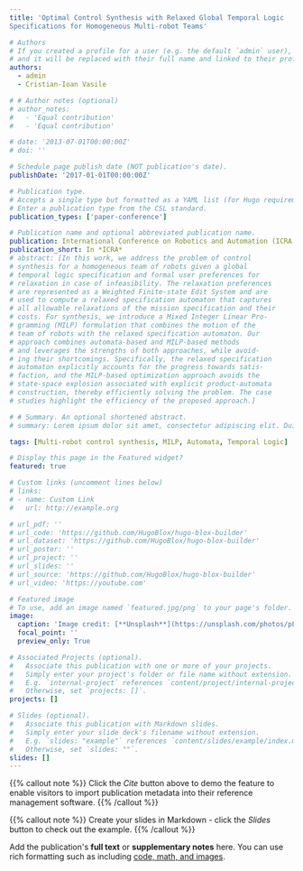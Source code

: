 ```yaml
---
title: 'Optimal Control Synthesis with Relaxed Global Temporal Logic
Specifications for Homogeneous Multi-robot Teams'

# Authors
# If you created a profile for a user (e.g. the default `admin` user), write the username (folder name) here
# and it will be replaced with their full name and linked to their profile.
authors:
  - admin
  - Cristian-Ioan Vasile

# # Author notes (optional)
# author_notes:
#   - 'Equal contribution'
#   - 'Equal contribution'

# date: '2013-07-01T00:00:00Z'
# doi: ''

# Schedule page publish date (NOT publication's date).
publishDate: '2017-01-01T00:00:00Z'

# Publication type.
# Accepts a single type but formatted as a YAML list (for Hugo requirements).
# Enter a publication type from the CSL standard.
publication_types: ['paper-conference']

# Publication name and optional abbreviated publication name.
publication: International Conference on Robotics and Automation (ICRA 2024), Yokohama, Japan 
publication_short: In *ICRA*
# abstract: [In this work, we address the problem of control
# synthesis for a homogeneous team of robots given a global
# temporal logic specification and formal user preferences for
# relaxation in case of infeasibility. The relaxation preferences
# are represented as a Weighted Finite-state Edit System and are
# used to compute a relaxed specification automaton that captures
# all allowable relaxations of the mission specification and their
# costs. For synthesis, we introduce a Mixed Integer Linear Pro-
# gramming (MILP) formulation that combines the motion of the
# team of robots with the relaxed specification automaton. Our
# approach combines automata-based and MILP-based methods
# and leverages the strengths of both approaches, while avoid-
# ing their shortcomings. Specifically, the relaxed specification
# automaton explicitly accounts for the progress towards satis-
# faction, and the MILP-based optimization approach avoids the
# state-space explosion associated with explicit product-automata
# construction, thereby efficiently solving the problem. The case
# studies highlight the efficiency of the proposed approach.]

# # Summary. An optional shortened abstract.
# summary: Lorem ipsum dolor sit amet, consectetur adipiscing elit. Duis posuere tellus ac convallis placerat. Proin tincidunt magna sed ex sollicitudin condimentum.

tags: [Multi-robot control synthesis, MILP, Automata, Temporal Logic]

# Display this page in the Featured widget?
featured: true

# Custom links (uncomment lines below)
# links:
# - name: Custom Link
#   url: http://example.org

# url_pdf: ''
# url_code: 'https://github.com/HugoBlox/hugo-blox-builder'
# url_dataset: 'https://github.com/HugoBlox/hugo-blox-builder'
# url_poster: ''
# url_project: ''
# url_slides: ''
# url_source: 'https://github.com/HugoBlox/hugo-blox-builder'
# url_video: 'https://youtube.com'

# Featured image
# To use, add an image named `featured.jpg/png` to your page's folder.
image:
  caption: 'Image credit: [**Unsplash**](https://unsplash.com/photos/pLCdAaMFLTE)'
  focal_point: ''
  preview_only: True

# Associated Projects (optional).
#   Associate this publication with one or more of your projects.
#   Simply enter your project's folder or file name without extension.
#   E.g. `internal-project` references `content/project/internal-project/index.md`.
#   Otherwise, set `projects: []`.
projects: []

# Slides (optional).
#   Associate this publication with Markdown slides.
#   Simply enter your slide deck's filename without extension.
#   E.g. `slides: "example"` references `content/slides/example/index.md`.
#   Otherwise, set `slides: ""`.
slides: []
---
```


{{% callout note %}}
Click the _Cite_ button above to demo the feature to enable visitors to import publication metadata into their reference management software.
{{% /callout %}}

{{% callout note %}}
Create your slides in Markdown - click the _Slides_ button to check out the example.
{{% /callout %}}

Add the publication's **full text** or **supplementary notes** here. You can use rich formatting such as including [code, math, and images](https://docs.hugoblox.com/content/writing-markdown-latex/).
